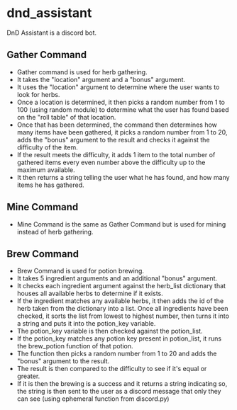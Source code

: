 # dnd_assistant
DnD Assistant is a discord bot.

## Gather Command
- Gather command is used for herb gathering.
- It takes the "location" argument and a "bonus" argument.
- It uses the "location" argument to determine where the user wants to look for herbs.
- Once a location is determined, it then picks a random number from 1 to 100 (using random module) to determine what the user has found based on the "roll table" of that location.
- Once that has been determined, the command then determines how many items have been gathered, it picks a random number from 1 to 20, adds the "bonus" argument to the result and checks it against the difficulty of the item.
- If the result meets the difficulty, it adds 1 item to the total number of gathered items every even number above the difficulty up to the maximum available.
- It then returns a string telling the user what he has found, and how many items he has gathered.

## Mine Command
- Mine Command is the same as Gather Command but is used for mining instead of herb gathering.

## Brew Command
- Brew Command is used for potion brewing.
- It takes 5 ingredient arguments and an additional "bonus" argument.
- It checks each ingredient argument against the herb_list dictionary that houses all available herbs to determine if it exists.
- If the ingredient matches any available herbs, it then adds the id of the herb taken from the dictionary into a list.
Once all ingredients have been checked, it sorts the list from lowest to highest number, then turns it into a string and puts it into the potion_key variable.
- The potion_key variable is then checked against the potion_list.
- If the potion_key matches any potion key present in potion_list, it runs the brew_potion function of that potion.
- The function then picks a random number from 1 to 20 and adds the "bonus" argument to the result.
- The result is then compared to the difficulty to see if it's equal or greater.
- If it is then the brewing is a success and it returns a string indicating so, the string is then sent to the user as a discord message that only they can see (using ephemeral function from discord.py)